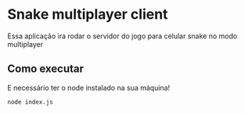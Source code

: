 # Snake multiplayer client

Essa aplicação ira rodar o servidor do jogo para celular snake no modo multiplayer
## Como executar
E necessário ter o node instalado na sua máquina! 

    node index.js

